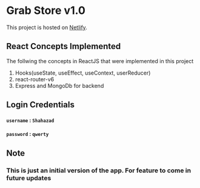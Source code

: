 # Grab Store v1.0

This project is hosted on  [Netlify](https://grab-store.netlify.app/).

## React Concepts Implemented
The follwing the concepts in ReactJS that were implemented in this project
1. Hooks(useState, useEffect, useContext, userReducer)
2. react-router-v6
3. Express and MongoDb for backend

## Login Credentials

#### `username` : `Shahazad`
#### `password` : `qwerty`


## Note
### This is just an initial version of the app. For feature to come in future updates